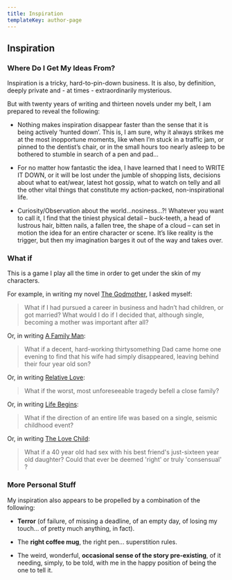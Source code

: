 ```yaml
---
title: Inspiration
templateKey: author-page
---
```


## Inspiration

### Where Do I Get My Ideas From?

Inspiration is a tricky, hard-to-pin-down business. It is also,
by definition, deeply private and - at times - extraordinarily
mysterious.

But with twenty years of writing and thirteen novels under my
belt, I am prepared to reveal the following:

- Nothing makes inspiration disappear faster than the sense that
  it is being actively ‘hunted down’. This is, I am sure, why it
  always strikes me at the most inopportune moments, like when
  I’m stuck in a traffic jam, or pinned to the dentist’s chair,
  or in the small hours too nearly asleep to be bothered to
  stumble in search of a pen and pad...

- For no matter how fantastic the idea, I have learned that I
  need to WRITE IT DOWN, or it will be lost under the jumble of
  shopping lists, decisions about what to eat/wear, latest hot
  gossip, what to watch on telly and all the other vital things
  that constitute my action-packed, non-inspirational life.

- Curiosity/Observation about the world…nosiness…?! Whatever you
  want to call it, I find that the tiniest physical detail –
  buck-teeth, a head of lustrous hair, bitten nails, a fallen
  tree, the shape of a cloud – can set in motion the idea for an
  entire character or scene. It’s like reality is the trigger,
  but then my imagination barges it out of the way and takes
  over.

### What if

This is a game I play all the time in order to get under the
skin of my characters.

For example, in writing my novel [The Godmother](/books/the-godmother), I asked myself:

> What if I had pursued a career in business and hadn’t had
> children, or got married? What would I do if I decided that,
> although single, becoming a mother was important after all?

Or, in writing [A Family Man](/books/a-family-man):

> What if a decent, hard-working thirtysomething Dad came home one
> evening to find that his wife had simply disappeared, leaving
> behind their four year old son?

Or, in writing [Relative Love](/books/relative-love):

> What if the worst, most unforeseeable tragedy befell a close
> family?

Or, in writing [Life Begins](/books/life-begins):

> What if the direction of an entire life was based on a single,
> seismic childhood event?

Or, in writing [The Love Child](/books/the-love-child):

> What if a 40 year old had sex with his best friend's just-sixteen year old daughter? Could that ever be deemed 'right' or truly 'consensual' ?

### More Personal Stuff

My inspiration also appears to be propelled by a combination of
the following:

- **Terror** (of failure, of missing a deadline, of an empty
  day, of losing my touch... of pretty much anything, in fact).

- The **right coffee mug**, the right pen... superstition
  rules.

- The weird, wonderful, **occasional sense of the story pre-existing**, of it
  needing, simply, to be told, with me in the happy position of
  being the one to tell it.
